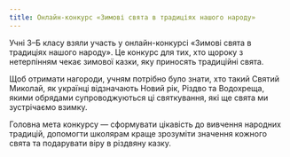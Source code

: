 ```yaml
---
title: Онлайн-конкурс «Зимові свята в традиціях нашого народу»
---
```


Учні 3–Б класу взяли участь у онлайн-конкурсі «Зимові свята в традиціях нашого народу». Це конкурс для тих, хто щороку з нетерпінням чекає зимової казки, яку приносять традиційні свята.

Щоб отримати нагороди, учням потрібно було знати, хто такий Святий Миколай, як українці відзначають Новий рік, Різдво та Водохреща, якими обрядами супроводжуються ці святкування, які ще свята ми зустрічаємо взимку.

Головна мета конкурсу — сформувати цікавість до вивчення народних традицій, допомогти школярам краще зрозуміти значення кожного свята та подарувати віру в різдвяну казку.

<slideshow />

